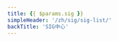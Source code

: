 ```yaml
---
title: {{ $params.sig }}
simpleHeader: '/zh/sig/sig-list/'
backTitle: 'SIG中心'
---
```

<script setup lang="ts">
  import TheSigDetail from "~@/views/sig/sig-detail/TheSigDetail.vue"
</script>

<TheSigDetail />
